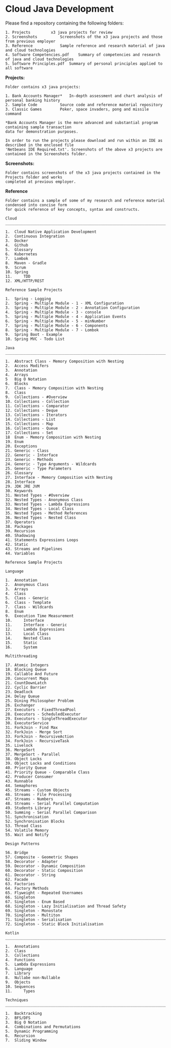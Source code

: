 <h1>Cloud Java Development</h1>

Please find a repository containing the following folders:

	1. Projects			x3 java projects for review
	2. Screenshots			Screenshots of the x3 java projects and those from previous employer
	3. Reference			Sample reference and research material of java and cloud technologies
	4. Software Competencies.pdf	Summary of competencies and research of java and cloud technologies
	5. Software Principles.pdf	Summary of personal principles applied to all software

**Projects:**

	Folder contains x3 java projects:

	1. Bank Accounts Manager*	In-depth assessment and chart analysis of personal banking history
	2. Sample Code			Source code and reference material repository
	3. Classic Games		Poker, space invaders, pong and missile command
	
	*Bank Accounts Manager is the more advanced and substantial program containing sample transaction
	data for demonstration purposes.

	In order to run the projects please download and run within an IDE as described in the enclosed file
	'Netbeans IDE Required.txt'. Screenshots of the above x3 projects are contained in the Screenshots folder.

**Screenshots:**

	Folder contains screenshots of the x3 java projects contained in the Projects folder and works
	completed at previous employer.

**Reference**

	Folder contains a sample of some of my research and reference material condensed into concise form
	for quick reference of key concepts, syntax and constructs.

	Cloud
	__________________________________________________________________________________________________________

	1.	Cloud Native Application Development
	2. 	Continuous Integration
	3.	Docker
	4.	Github
	5.	Glossary
	6.	Kubernetes
	7.	Lombok
	8.	Maven - Gradle
	9.	Scrum
	10.	Spring
	11. 	TDD	
	12.	XML/HTTP/REST

	Reference Sample Projects

	1.	Spring - Logging
	2.	Spring - Multiple Module - 1 - XML Configuration
	3.	Spring - Multiple Module - 2 - Annotation Configuration
	4.	Spring - Multiple Module - 3 - console
	5.	Spring - Multiple Module - 4 - Application Events
	6.	Spring - Multiple Module - 5 - minNumber
	7.	Spring - Multiple Module - 6 - Components
	8.	Spring - Multiple Module - 7 - Lombok
	9.	Spring Boot - Example
	10.	Spring MVC - Todo List	

	Java
	__________________________________________________________________________________________________________

	1. 	Abstract Class - Memory Composition with Nesting
	2.	Access Modifers
	3.	Annotation
	4.	Arrays
	5	Big O Notation
	6.	Blocks
	7.	Class - Memory Composition with Nesting
	8.	Class
	9.	Collections - #Overview
	10.	Collections - Collection
	11.	Collections - Comparator
	12.	Collections - Deque
	13.	Collections - Iterators
	14.	Collections - List
	15.	Collections - Map
	16.	Collections - Queue
	17.	Collections - Set
	18	Enum - Memory Composition with Nesting
	19.	Enum
	20.	Exceptions
	21.	Generic - Class
	22.	Generic - Interface
	23.	Generic - Methods
	24.	Generic - Type Arguments - Wildcards
	25.	Generic - Type Parameters
	26.	Glossary
	27.	Interface - Memory Composition with Nesting
	28.	Interface
	29.	JDK JRE JVM
	30.	Keywords
	31.	Nested Types - #Overview
	32.	Nested Types - Anonymous Class
	33.	Nested Types - Lambda Expressions
	34.	Nested Types - Local Class
	35.	Nested Types - Method References
	36.	Nested Types - Nested Class
	37.	Operators
	38.	Packages
	39.	Recursion
	40.	Shadowing
	41.	Statements Expressions Loops
	42.	Static
	43.	Streams and Pipelines
	44.	Variables

	Reference Sample Projects

	Language

	1. 	Annotation
	2. 	Anonymous Class
	3. 	Arrays
	4. 	Class
	5. 	Class - Generic
	6. 	Class - Template
	7. 	Class - Wildcards
	8. 	Enum
	9. 	Execution Time Measurement
	10. 	Interface
	11. 	Interface - Generic
	12. 	Lambda Expressions
	13. 	Local Class
	14. 	Nested Class
	15. 	Static
	16. 	System

	Multithreading

	17.	Atomic Integers
	18.	Blocking Queue
	19.	Callable And Future
	20.	Concurrent Maps
	21.	CountDownLatch
	22.	Cyclic Barrier
	23.	Deadlock
	24.	Delay Queue
	25.	Dining Philosopher Problem
	26.	Exchanger
	27.	Executors - FixedThreadPool
	28.	Executors - ScheduledExecutor
	29.	Executors - SingleThreadExecutor
	30.	ExecutorService
	31.	ForkJoin - Find Max
	32.	ForkJoin - Merge Sort
	33.	ForkJoin - RecursiveAction
	34.	ForkJoin - RecursiveTask
	35.	Livelock
	36.	MergeSort
	37.	MergeSort - Parallel
	38.	Object Locks
	39.	Object Locks and Conditions
	40.	Priority Queue
	41.	Priority Queue - Comparable Class
	42.	Producer Consumer
	43.	Runnable
	44.	Semaphores
	45.	Streams - Custom Objects
	46.	Streams - File Processing
	47.	Streams - Numbers
	48.	Streams - Serial Parallel Computation
	49.	Students Library
	50.	Summing - Serial Parallel Comparison
	51.	Synchronisation
	52.	Synchronisation Blocks
	53.	Thread Class
	54.	Volatile Memory
	55.	Wait and Notify

	Design Patterns
	
	56.	Bridge
	57.	Composite - Geometric Shapes
	58.	Decorator - Adapter
	59.	Decorator - Dynamic Composition
	60.	Decorator - Static Composition
	61.	Decorator - String
	62.	Facade
	63.	Factories
	64.	Factory Methods
	65.	Flyweight - Repeated Usernames
	66.	Singleton
	67.	Singleton - Enum Based
	68.	Singleton - Lazy Initialisation and Thread Safety
	69.	Singleton - Monostate
	70.	Singleton - Multiton
	71.	Singleton - Serialisation
	72.	Singleton - Static Block Initialisation

	Kotlin
	__________________________________________________________________________________________________________

	1. 	Annotations
	2.	Class
	3. 	Collections
	4.	Functions
	5. 	Lambda Expressions
	6.	Language
	7. 	Library
	8.	Nullabe non-Nullable
	9. 	Objects
	10.	Sequences
	11. 	Types

	Techniques
	__________________________________________________________________________________________________________

	1. 	Backtracking
	2.	BFS/DFS
	3. 	Big O Notation
	4.	Combinations and Permutations
	5. 	Dynamic Programming
	6.	Recursion
	7.	Sliding Window